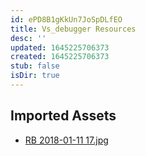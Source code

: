 ```yaml
---
id: ePD8B1gKkUn7JoSpDLfEO
title: Vs_debugger Resources
desc: ''
updated: 1645225706373
created: 1645225706373
stub: false
isDir: true
---
```

## Imported Assets
- [RB 2018-01-11 17.jpg](/assets/rb-2018-01-11-17.jpg)
